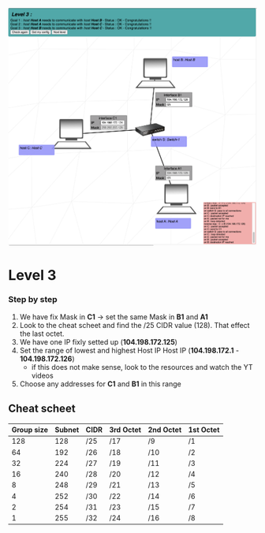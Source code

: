 <img width="1149" alt="Level 1" src="Level_03.png">











































# Level 3
### Step by step
1. We have fix Mask in **C1** -> set the same Mask in **B1** and **A1**
2. Look to the cheat scheet and find the /25 CIDR value (128). That effect the last octet.
3. We have one IP fixly setted up (**104.198.172.125**)
4. Set the range of lowest and highest Host IP Host IP (**104.198.172.1** - **104.198.172.126**)
	- if this does not make sense, look to the resources and watch the YT videos
5. Choose any addresses for **C1** and **B1** in this range


## Cheat scheet
|Group size|Subnet|CIDR|3rd Octet|2nd Octet|1st Octet|
|    -     |   -  |  - |    -    |    -    |    -    |
|   128    |  128 | /25|   /17   |   /9    |   /1    |
|    64    |  192 | /26|   /18   |   /10   |   /2    |
|    32    |  224 | /27|   /19   |   /11   |   /3    |
|    16    |  240 | /28|   /20   |   /12   |   /4    |
|    8     |  248 | /29|   /21   |   /13   |   /5    |
|    4     |  252 | /30|   /22   |   /14   |   /6    |
|    2     |  254 | /31|   /23   |   /15   |   /7    |
|    1     |  255 | /32|   /24   |   /16   |   /8    |
